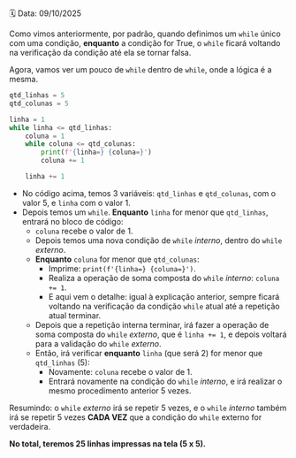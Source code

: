 🗓️ Data: 09/10/2025

Como vimos anteriormente, por padrão, quando definimos um `while` único com uma condição, **enquanto** a condição for True, o `while` ficará voltando na verificação da condição até ela se tornar falsa.

Agora, vamos ver um pouco de `while` dentro de `while`, onde a lógica é a mesma.

```python
qtd_linhas = 5
qtd_colunas = 5

linha = 1
while linha <= qtd_linhas:
	coluna = 1
	while coluna <= qtd_colunas:
		print(f'{linha=} {coluna=}')
		coluna += 1

	linha += 1
```

* No código acima, temos 3 variáveis: `qtd_linhas` e `qtd_colunas`, com o valor 5, e `linha` com o valor 1.
* Depois temos um `while`. **Enquanto** `linha` for menor que `qtd_linhas`, entrará no bloco de código:
  * `coluna` recebe o valor de 1.
  * Depois temos uma nova condição de `while` *interno*, dentro do `while` *externo*.
  * **Enquanto** `coluna` for menor que `qtd_colunas`:
    * Imprime: `print(f'{linha=} {coluna=}')`.
    * Realiza a operação de soma composta do `while` *interno*: `coluna += 1`.
    * E aqui vem o detalhe: igual à explicação anterior, sempre ficará voltando na verificação da condição `while` atual até a repetição atual terminar.
  * Depois que a repetição interna terminar, irá fazer a operação de soma composta do `while` *externo*, que é `linha += 1`, e depois voltará para a validação do `while` *externo*.
  * Então, irá verificar **enquanto** `linha` (que será 2) for menor que `qtd_linhas` (5):
    * Novamente: `coluna` recebe o valor de 1.
    * Entrará novamente na condição do `while` *interno*, e irá realizar o mesmo procedimento anterior 5 vezes.

Resumindo: o `while` *externo* irá se repetir 5 vezes, e o `while` *interno* também irá se repetir 5 vezes **CADA VEZ** que a condição do `while` externo for verdadeira.

**No total, teremos 25 linhas impressas na tela (5 x 5).**

